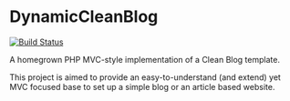 # DynamicCleanBlog

[![Build Status](https://travis-ci.org/shafeen/DynamicCleanBlog.svg?branch=master)](https://travis-ci.org/shafeen/DynamicCleanBlog)

A homegrown PHP MVC-style implementation of a Clean Blog template.

This project is aimed to provide an easy-to-understand (and extend) yet MVC focused base to set up a simple blog or an article based website.

